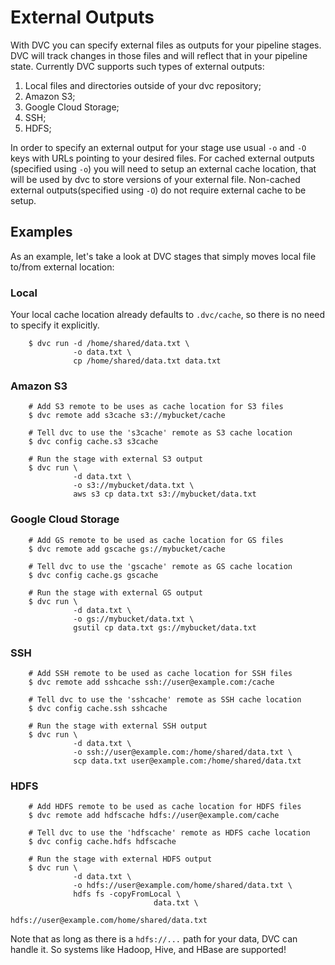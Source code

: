# External Outputs

With DVC you can specify external files as outputs for your pipeline stages. DVC
will track changes in those files and will reflect that in your pipeline state.
Currently DVC supports such types of external outputs:

1. Local files and directories outside of your dvc repository;
2. Amazon S3;
3. Google Cloud Storage;
4. SSH;
5. HDFS;

In order to specify an external output for your stage use usual `-o` and `-O`
keys with URLs pointing to your desired files. For cached external outputs
(specified using `-o`) you will need to setup an external cache location, that
will be used by dvc to store versions of your external file. Non-cached external
outputs(specified using `-O`) do not require external cache to be setup.

## Examples

As an example, let's take a look at DVC stages that simply moves local file
to/from external location:

### Local

Your local cache location already defaults to `.dvc/cache`, so there is no need
to specify it explicitly.

```dvc
    $ dvc run -d /home/shared/data.txt \
              -o data.txt \
              cp /home/shared/data.txt data.txt
```

### Amazon S3

```dvc
    # Add S3 remote to be uses as cache location for S3 files
    $ dvc remote add s3cache s3://mybucket/cache

    # Tell dvc to use the 's3cache' remote as S3 cache location
    $ dvc config cache.s3 s3cache

    # Run the stage with external S3 output
    $ dvc run \
              -d data.txt \
              -o s3://mybucket/data.txt \
              aws s3 cp data.txt s3://mybucket/data.txt
```

### Google Cloud Storage

```dvc
    # Add GS remote to be used as cache location for GS files
    $ dvc remote add gscache gs://mybucket/cache

    # Tell dvc to use the 'gscache' remote as GS cache location
    $ dvc config cache.gs gscache

    # Run the stage with external GS output
    $ dvc run \
              -d data.txt \
              -o gs://mybucket/data.txt \
              gsutil cp data.txt gs://mybucket/data.txt
```

### SSH

```dvc
    # Add SSH remote to be used as cache location for SSH files
    $ dvc remote add sshcache ssh://user@example.com:/cache

    # Tell dvc to use the 'sshcache' remote as SSH cache location
    $ dvc config cache.ssh sshcache

    # Run the stage with external SSH output
    $ dvc run \
              -d data.txt \
              -o ssh://user@example.com:/home/shared/data.txt \
              scp data.txt user@example.com:/home/shared/data.txt
```

### HDFS

```dvc
    # Add HDFS remote to be used as cache location for HDFS files
    $ dvc remote add hdfscache hdfs://user@example.com/cache

    # Tell dvc to use the 'hdfscache' remote as HDFS cache location
    $ dvc config cache.hdfs hdfscache

    # Run the stage with external HDFS output
    $ dvc run \
              -d data.txt \
              -o hdfs://user@example.com/home/shared/data.txt \
              hdfs fs -copyFromLocal \
                                data.txt \
                                hdfs://user@example.com/home/shared/data.txt
```

Note that as long as there is a `hdfs://...` path for your data, DVC can handle
it. So systems like Hadoop, Hive, and HBase are supported!
